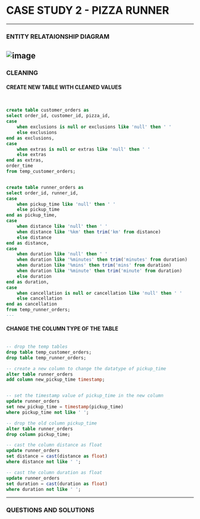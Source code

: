 # CASE STUDY 2 - PIZZA RUNNER
---
### ENTITY RELATAIONSHIP DIAGRAM

![image](https://github.com/IshanOze/8-week-SQL-Challenge/assets/72873175/8206a18d-ae87-41f9-a564-36ac93cf2124)
---

### CLEANING

#### CREATE NEW TABLE WITH CLEANED VALUES
~~~~sql


create table customer_orders as
select order_id, customer_id, pizza_id,
case
	when exclusions is null or exclusions like 'null' then ' '
    else exclusions 
end as exclusions,
case 
	when extras is null or extras like 'null' then ' '
    else extras
end as extras,
order_time 
from temp_customer_orders;


create table runner_orders as 
select order_id, runner_id,
case
	when pickup_time like 'null' then ' '
    else pickup_time
end as pickup_time,
case 
	when distance like 'null' then ' '
	when distance like '%km' then trim('km' from distance)
    else distance
end as distance,
case 
	when duration like 'null' then ' '
	when duration like '%minutes' then trim('minutes' from duration)
    when duration like '%mins' then trim('mins' from duration)
    when duration like '%minute' then trim('minute' from duration)
    else duration
end as duration,
case 
	when cancellation is null or cancellation like 'null' then ' '
    else cancellation
end as cancellation
from temp_runner_orders;
---
~~~~

#### CHANGE THE COLUMN TYPE OF THE TABLE
~~~~sql

-- drop the temp tables
drop table temp_customer_orders;
drop table temp_runner_orders;

-- create a new column to change the datatype of pickup_time
alter table runner_orders
add column new_pickup_time timestamp;


-- set the timestamp value of pickup_time in the new column
update runner_orders
set new_pickup_time = timestamp(pickup_time)
where pickup_time not like ' ';

-- drop the old column pickup_time
alter table runner_orders
drop column pickup_time;

-- cast the column distance as float
update runner_orders
set distance = cast(distance as float)
where distance not like ' ';

-- cast the column duration as float
update runner_orders
set duration = cast(duration as float)
where duration not like ' ';

~~~~
---

### QUESTIONS AND SOLUTIONS



